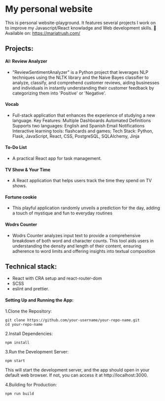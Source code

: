 # My personal website

This is personal website-playground. It features several projects I work on to improve my
Javascript/React knowladge and Web development skills.
🔗 Available on: https://mariatrush.com/

## Projects:

#### AI: Review Analyzer

- "ReviewSentimentAnalyzer" is a Python project that leverages NLP techniques using the NLTK library and the Naive Bayes classifier to analyze, classify, and comprehend customer reviews, aiding businesses and individuals in instantly understanding their customer feedback by categorizing them into 'Positive' or 'Negative'.

#### Vocab

- Full-stack application that enhances the experience of studying a new language. Key Features: Multiple Dashboards Automated Definitions Supports two languages: English and Spanish Email Notifications Interactive learning tools: flashcards and games;
  Tech Stack: Python, Flask, JavaScript, React, CSS, PostgreSQL, SQLAlchemy, Jinja

#### To-Do List

- A practical React app for task management.

#### TV Show & Your Time

- A React application that helps users track the time they spend on TV shows.

#### Fortune cookie

- This playful application randomly unveils a prediction for the day, adding a touch of mystique and fun to everyday routines

#### Wodrs Counter

- Wodrs Counter analyzes input text to provide a comprehensive breakdown of both word and character counts. This tool aids users in understanding the density and length of their content, ensuring adherence to word limits and offering insights into textual composition

## Technical stack:

- React with CRA setup and react-router-dom
- SCSS
- eslint and prettier.

#### Setting Up and Running the App:

1.Clone the Repository:

```
git clone https://github.com/your-username/your-repo-name.git
cd your-repo-name
```

2.Install Dependencies:

```
npm install
```

3.Run the Development Server:

```
npm start
```

This will start the development server, and the app should open in your default web browser. If not, you can access it at http://localhost:3000.

4.Building for Production:

```
npm run build
```
